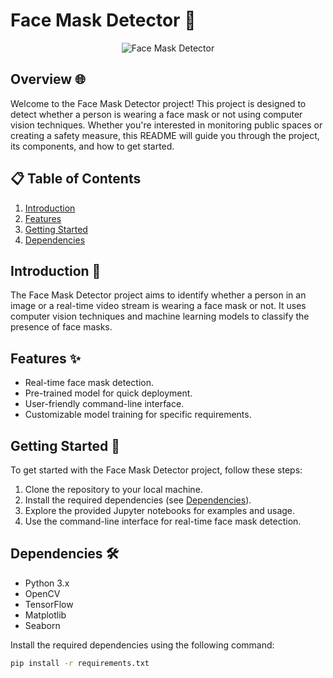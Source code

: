 # Face Mask Detector 👀

<p align="center">
  <img src="https://www.tycosecurityproducts.in/blogs/img/face-mask-detection-technology-big.jpg" alt="Face Mask Detector">
</p>

## Overview 🌐

Welcome to the Face Mask Detector project! This project is designed to detect whether a person is wearing a face mask or not using computer vision techniques. Whether you're interested in monitoring public spaces or creating a safety measure, this README will guide you through the project, its components, and how to get started.

## 📋 Table of Contents

1. [Introduction](#introduction)
2. [Features](#features)
3. [Getting Started](#getting-started)
4. [Dependencies](#dependencies)

## Introduction 👋

The Face Mask Detector project aims to identify whether a person in an image or a real-time video stream is wearing a face mask or not. It uses computer vision techniques and machine learning models to classify the presence of face masks.

## Features ✨

- Real-time face mask detection.
- Pre-trained model for quick deployment.
- User-friendly command-line interface.
- Customizable model training for specific requirements.

## Getting Started 🚀

To get started with the Face Mask Detector project, follow these steps:

1. Clone the repository to your local machine.
2. Install the required dependencies (see [Dependencies](#dependencies)).
3. Explore the provided Jupyter notebooks for examples and usage.
4. Use the command-line interface for real-time face mask detection.

## Dependencies 🛠

- Python 3.x
- OpenCV
- TensorFlow
- Matplotlib
- Seaborn

Install the required dependencies using the following command:

```bash
pip install -r requirements.txt
